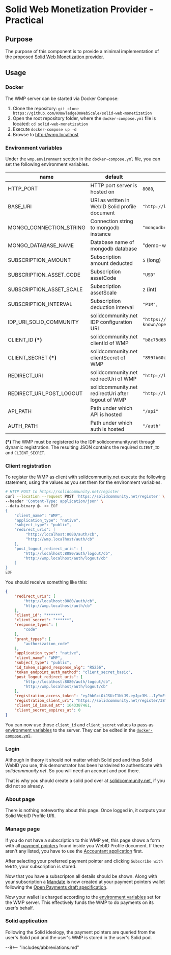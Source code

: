 # Solid Web Monetization Provider - Practical

## Purpose

The purpose of this component is to provide a minimal implementation of the proposed [Solid Web Monetization provider](/solid-web-monetization/spec.html).

## Usage

### Docker
The WMP server can be started via Docker Compose:

1. Clone the repository: `git clone https://github.com/KNowledgeOnWebScale/solid-web-monetization`
2. Open the root repository folder, where the `docker-compose.yml` file is located: `cd solid-web-monetization`
3. Execute `docker-compose up -d`
4. Browse to http://wmp.localhost

### Environment variables

Under the `wmp.environment` section in the `docker-compose.yml` file, you can set the following environment variables.

name                      | default          | description
--------------------------|------------------|----------------
HTTP_PORT                 | HTTP port server is hosted on | `8080`,
BASE_URI                  | URI as written in WebID Solid profile document | `"http://localhost:$httpPort"`
MONGO_CONNECTION_STRING   | Connection string to mongodb instance | `"mongodb://localhost:27017"`
MONGO_DATABASE_NAME       | Database name of mongodb database | "demo-wmp"
SUBSCRIPTION_AMOUNT       | Subscription amount deducted | `5` (long)
SUBSCRIPTION_ASSET_CODE   | Subscription assetCode | `"USD"`
SUBSCRIPTION_ASSET_SCALE  | Subscription assetScale | `2` (int)
SUBSCRIPTION_INTERVAL     | Subscription deduction interval | `"P1M"`,
IDP_URI_SOLID_COMMUNITY   | solidcommunity.net IDP configuration URI | `"https://solidcommunity.net/.well-known/openid-configuration"`
CLIENT_ID **(*)**         | solidcommunity.net clientId of WMP | `"b8c75d654bfe324ccae44f1638d5310c"`
CLIENT_SECRET **(*)**     | solidcommunity.net clientSecret of WMP | `"899fb60c7f7c1b3e67abbaebcaf06904"`
REDIRECT_URI              | solidcommunity.net redirectUri of WMP | `"http://localhost:8080/auth/cb"`
REDIRECT_URI_POST_LOGOUT  | solidcommunity.net redirectUri after logout of WMP | `"http://localhost:8080/auth/logout/cb"`
API_PATH                  | Path under which API is hosted | `"/api"`
AUTH_PATH                 | Path under which auth is hosted | `"/auth"`

**(*)** The WMP must be registered to the IDP solidcommunity.net through dynamic registration. The resulting JSON contains the required `CLIENT_ID` and `CLIENT_SECRET`.

### Client registration

To register the WMP as client with solidcommunity.net execute the following statement, using the values as you set them for the environment variables.

```bash
# HTTP POST to https://solidcommunity.net/register
curl --location --request POST 'https://solidcommunity.net/register' \
--header 'Content-Type: application/json' \
--data-binary @- << EOF
{
    "client_name": "WMP",
    "application_type": "native", 
    "subject_type": "public",
    "redirect_uris": [
         "http://localhost:8080/auth/cb", 
         "http://wmp.localhost/auth/cb"
    ], 
    "post_logout_redirect_uris": [
        "http://localhost:8080/auth/logout/cb",
        "http://wmp.localhost/auth/logout/cb"
    ]
}
EOF
```

You should receive something like this:

```json hl_lines="6 7"
{
    "redirect_uris": [
        "http://localhost:8080/auth/cb",
        "http://wmp.localhost/auth/cb"
    ],
    "client_id": "******",
    "client_secret": "******",
    "response_types": [
        "code"
    ],
    "grant_types": [
        "authorization_code"
    ],
    "application_type": "native",
    "client_name": "WMP",
    "subject_type": "public",
    "id_token_signed_response_alg": "RS256",
    "token_endpoint_auth_method": "client_secret_basic",
    "post_logout_redirect_uris": [
        "http://localhost:8080/auth/logout/cb",
        "http://wmp.localhost/auth/logout/cb"
    ],
    "registration_access_token": "eyJhbGciOiJSUzI1NiJ9.eyJpc3M...IyYmEifQ.ifK5xi45...gsUJex_GfXJg",
    "registration_client_uri": "https://solidcommunity.net/register/38f951e27363209239712c5a5e6122ba",
    "client_id_issued_at": 1643387461,
    "client_secret_expires_at": 0
}
```

You can now use those `client_id` and `client_secret` values to pass as [environment variables](#environment-variables) to the server. They can be edited in the [`docker-compose.yml`](#docker).

### Login

Although in theory it should not matter which Solid pod and thus Solid WebID you use, this demonstrator has been hardwired to authenticate with *solidcommunity.net*. So you will need an account and pod there. 

That is why you should create a solid pod over at [solidcommunity.net](https://solidcommunity.net/register), if you did not so already. 

### About page

There is nothing noteworthy about this page. Once logged in, it outputs your Solid WebID Profile URI.

### Manage page

If you do not have a subscription to this WMP yet, this page shows a form with all [payment pointers](https://paymentpointers.org/) found inside you WebID Profile document. If there aren't any listed, you have to use the [Accountant application](/solid-web-monetization/accountant) first.

After selecting your preferred payment pointer and clicking `Subscribe with WebID`, your subscription is stored.

Now that you have a subscripton all details should be shown. Along with your subscription a [Mandate](https://docs.openpayments.dev/mandates) is now created at your payment pointers wallet following the [Open Payments draft specification](https://docs.openpayments.dev/api).

Now your wallet is charged according to the [environment variables](#environment-variables) set for the WMP server. This effectively funds the WMP to do payments on its user's behalf.

### Solid application

Following the Solid ideology, the payment pointers are queried from the user's Solid pod and the user's WMP is stored in the user's Solid pod.


--8<-- "includes/abbreviations.md"